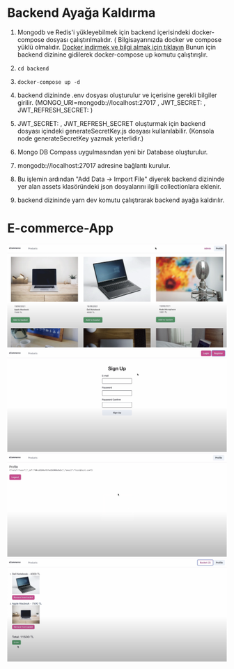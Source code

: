 # Backend Ayağa Kaldırma

1. Mongodb ve Redis'i yükleyebilmek için backend içerisindeki docker-compose dosyası çalıştırılmalıdır. ( Bilgisayarınızda docker ve compose yüklü olmalıdır. [Docker indirmek ve bilgi almak için tıklayın](https://docs.docker.com/get-started/get-docker/) Bunun için backend dizinine gidilerek docker-compose up komutu çalıştırışlır.

2. `cd backend`

3. `docker-compose up -d`

4. backend dizininde .env dosyası oluşturulur ve içerisine gerekli bilgiler girilir. (MONGO_URI=mongodb://localhost:27017 , JWT_SECRET: ,  JWT_REFRESH_SECRET: )

5. JWT_SECRET: ,  JWT_REFRESH_SECRET oluşturmak için backend dosyası içindeki generateSecretKey.js dosyası kullanılabilir. (Konsola node generateSecretKey yazmak yeterlidir.)

6. Mongo DB Compass uygulmasından yeni bir Database oluşturulur.

7. mongodb://localhost:27017 adresine bağlantı kurulur.

8. Bu işlemin ardından "Add Data -> Import File" diyerek backend dizininde yer alan assets klasöründeki json dosyalarını ilgili collectionlara eklenir.

9. backend dizininde yarn dev komutu çalıştırarak backend ayağa kaldırılır.


# E-commerce-App

![E-commerce App](client/public/1.png)
![E-commerce App](client/public/2.png)
![E-commerce App](client/public/3.png)
![E-commerce App](client/public/4.png)

